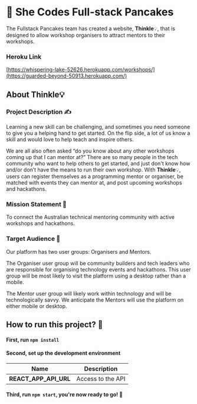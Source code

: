 # 🥞 She Codes Full-stack Pancakes 

The Fullstack Pancakes team has created a website, **Thinkle**💡, that is designed to allow workshop organisers to attract mentors to their workshops.
### Heroku Link
[https://whispering-lake-52626.herokuapp.com/workshops/](https://guarded-beyond-50913.herokuapp.com/)

## About Thinkle💡

### Project Description ✍
Learning a new skill can be challenging, and sometimes you need someone to give you a
helping hand to get started. On the flip side, a lot of us know a skill and would love to help
teach and inspire others.

We are all also often asked “do you know about any other workshops coming up that I can mentor at?” There are so many people in the tech
community who want to help others to get started, and just don't know how and/or don’t have the means to run their own workshop. 
With **Thinkle**💡, users can register themselves as a programming mentor or organiser, be matched with events they can mentor at, and post upcoming workshops and hackathons.

### Mission Statement 🦾
To connect the Australian technical mentoring community with active workshops and hackathons.

### Target Audience 🎯
Our platform has two user groups: Organisers and Mentors. 

The Organiser user group will be community builders and tech leaders who are responsible for organising technology events and hackathons. This user group will be most likely to visit the platform using a desktop rather than a mobile. 

The Mentor user group will likely work within technology and will be technologically savvy. We anticipate the Mentors will use the platform on either mobile or desktop. 


## How to run this project? 🏃‍

#### First, run `npm install`

#### Second, set up the development environment

| Name                  | Description       |
| --------------------- | ----------------- |
| **REACT_APP_API_URL** | Access to the API |

#### Third, run `npm start`, you're now ready to go! 🏹

